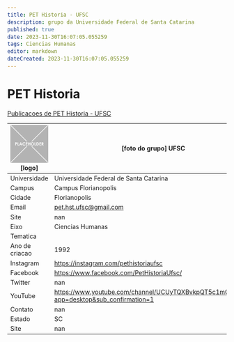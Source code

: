 ```yaml
---
title: PET Historia - UFSC
description: grupo da Universidade Federal de Santa Catarina
published: true
date: 2023-11-30T16:07:05.055259
tags: Ciencias Humanas
editor: markdown
dateCreated: 2023-11-30T16:07:05.055259
---
```


# PET Historia

[Publicacoes de PET Historia - UFSC](/atividade/183PETHistoriaUFSC/feed.md)

| ![placeholder.png](/placeholder.png) [logo] | [foto do grupo] UFSC         |
| ------------------------------------------- | ------------------------------------------------- |
| Universidade                                | Universidade Federal de Santa Catarina      |
| Campus                                      | Campus Florianopolis            |
| Cidade                                      | Florianopolis             |
| Email                                       | pet.hst.ufsc@gmail.com             |
| Site                                        | nan              |
| Eixo                                        | Ciencias Humanas              |
| Tematica                                    |           |
| Ano de criacao                              | 1992        |
| Instagram                                   | https://instagram.com/pethistoriaufsc         |
| Facebook                                    | https://www.facebook.com/PetHistoriaUfsc/          |
| Twitter                                     | nan           |
| YouTube                                     | https://www.youtube.com/channel/UCUyTQXBvkpQT5c1mC_ykrFw?app=desktop&sub_confirmation=1           |
| Contato                                     | nan         |
| Estado                                      |  SC            |
| Site                                        | nan |

